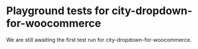 # Playground tests for city-dropdown-for-woocommerce
We are still awaiting the first test run for city-dropdown-for-woocommerce.
